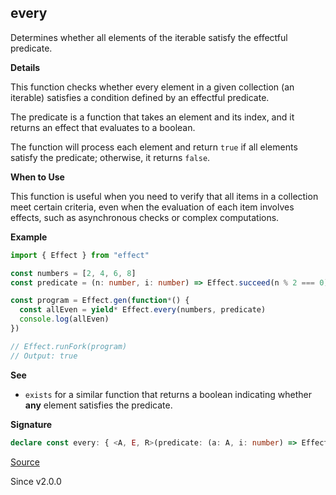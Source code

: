 ## every

Determines whether all elements of the iterable satisfy the effectful
predicate.

**Details**

This function checks whether every element in a given collection (an
iterable) satisfies a condition defined by an effectful predicate.

The predicate is a function that takes an element and its index, and it
returns an effect that evaluates to a boolean.

The function will process each element and return `true` if all elements
satisfy the predicate; otherwise, it returns `false`.

**When to Use**

This function is useful when you need to verify that all items in a
collection meet certain criteria, even when the evaluation of each item
involves effects, such as asynchronous checks or complex computations.

**Example**

```ts
import { Effect } from "effect"

const numbers = [2, 4, 6, 8]
const predicate = (n: number, i: number) => Effect.succeed(n % 2 === 0)

const program = Effect.gen(function*() {
  const allEven = yield* Effect.every(numbers, predicate)
  console.log(allEven)
})

// Effect.runFork(program)
// Output: true
```

**See**

- `exists` for a similar function that returns a boolean indicating
whether **any** element satisfies the predicate.

**Signature**

```ts
declare const every: { <A, E, R>(predicate: (a: A, i: number) => Effect<boolean, E, R>): (elements: Iterable<A>) => Effect<boolean, E, R>; <A, E, R>(elements: Iterable<A>, predicate: (a: A, i: number) => Effect<boolean, E, R>): Effect<boolean, E, R>; }
```

[Source](https://github.com/Effect-TS/effect/tree/main/packages/effect/src/Effect.ts#L1256)

Since v2.0.0